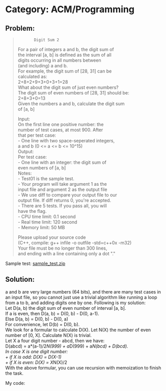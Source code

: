 # Category: ACM/Programming

## Problem:
>            Digit Sum 2
> For a pair of integers a and b, the digit sum of  
> the interval [a, b] is defined as the sum of all  
> digits occurring in all numbers between  
> (and including) a and b.  
> For example, the digit sum of [28, 31] can be  
> calculated as:  
>          2+8+2+9+3+0+3+1=28  
> What about the digit sum of just even numbers?  
> The digit sum of even numbers of [28, 31] should be:  
>             2+8+3+0=13  
> Given the numbers a and b, calculate the digit sum  
> of [a, b]  
>   
> Input:  
>     On the first line one positive number: the   
>     number of test cases, at most 900. After  
>     that per test case:  
>       - One line with two space-seperated integers,  
>       a and b (0 <= a <= b <= 10^15)  
> Output:  
>     Per test case:  
>       - One line with an integer: the digit sum of  
>       even numbers of [a, b]  
> Notes:  
>     - Test01 is the sample test.  
>     - Your program will take argument 1 as the  
>     input file and argument 2 as the output file  
>     - We use diff to compare your output file to our  
>     output file. If diff returns 0, you're accepted.  
>     - There are 5 tests. If you pass all, you will  
>     have the flag.  
>     - CPU time limit: 0.1 second  
>     - Real time limit: 120 second  
>     - Memory limit: 50 MB  
>   
> Please upload your source code  
> (C++, compile: g++ infile -o outfile -std=c++0x -m32)  
> Your file must be no longer than 300 lines,  
> and ending with a line containing only a dot "."  

Sample test: [sample_test.zip](CTFwriteup/blob/master/whitehat-grandprix-2016/banh-phu-the/sample_test.zip)

## Solution:

a and b are very large numbers (64 bits), and there are many test cases in an input file, so you cannot just use a trivial algorithm like running a loop from a to b, and adding digits one by one. Following is my solution:  
	Let D(a, b) the digit sum of even number of interval [a, b].   
	If a is even, then D(a, b) = D(0, b) - D(0, a-1).  
	Else D(a, b) = D(0, b) - D(0, a)  
	For convenience, let D(b) = D(0, b).  
	We look for a formular to calculate D(X). Let N(X) the number of even number of [0, X]. Calculate N(X) is trivial.  
	Let X a four digit number - abcd, then we have:  
		D(abcd) = a*(a-1)/2*N(999) + a*D(999) + a*N(bcd) + D(bcd).  
	In case X is one digit number:  
		+ if X is odd: D(X) = D(X-1)  
		+ if X is even: D(X) = X*N(X)/2   
	With the above formular, you can use recursion with memoization to finish the task.  
  
My code:
	
